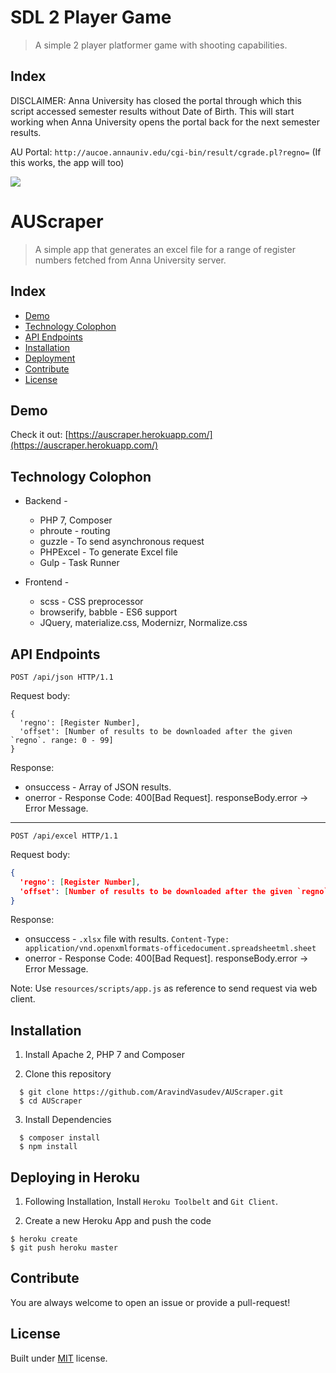 # SDL 2 Player Game

> A simple 2 player platformer game with shooting capabilities.

## Index


DISCLAIMER: Anna University has closed the portal through which this script accessed
semester results without Date of Birth. This will start working when Anna University
opens the portal back for the next semester results.

AU Portal: `http://aucoe.annauniv.edu/cgi-bin/result/cgrade.pl?regno=` (If this works, the app will too)

![](screenshot.png)

# AUScraper

> A simple app that generates an excel file for a range of register numbers
> fetched from Anna University server.

## Index
  * [Demo](#demo)
  * [Technology Colophon](#colophon)
  * [API Endpoints](#api)
  * [Installation](#installation)
  * [Deployment](#deploy)
  * [Contribute](#contribute)
  * [License](#license)

## Demo <a name="demo"></a>
Check it out: [https://auscraper.herokuapp.com/](https://auscraper.herokuapp.com/)

## Technology Colophon <a name="colophon"></a>
  * Backend -
    * PHP 7, Composer
    * phroute - routing
    * guzzle - To send asynchronous request
    * PHPExcel - To generate Excel file
    * Gulp - Task Runner

  * Frontend -
    * scss - CSS preprocessor
    * browserify, babble - ES6 support
    * JQuery, materialize.css, Modernizr, Normalize.css

## API Endpoints <a name="api"></a>

```
POST /api/json HTTP/1.1
```

Request body:

```
{
  'regno': [Register Number],
  'offset': [Number of results to be downloaded after the given `regno`. range: 0 - 99]
}
```

Response:
  * onsuccess - Array of JSON results.
  * onerror - Response Code: 400[Bad Request]. responseBody.error -> Error Message.

--------------------------------------------------------------------------------

```
POST /api/excel HTTP/1.1
```

Request body:

```json
{
  'regno': [Register Number],
  'offset': [Number of results to be downloaded after the given `regno`. range: 0 - 99]
}
```

Response:
  * onsuccess - `.xlsx` file with results. `Content-Type: application/vnd.openxmlformats-officedocument.spreadsheetml.sheet`
  * onerror - Response Code: 400[Bad Request]. responseBody.error -> Error Message.

Note: Use `resources/scripts/app.js` as reference to send request via web client.

## Installation <a name="installation"></a>
  1. Install Apache 2, PHP 7 and Composer

  2. Clone this repository

  ```
    $ git clone https://github.com/AravindVasudev/AUScraper.git
    $ cd AUScraper
  ```

  3. Install Dependencies

  ```
    $ composer install
    $ npm install
  ```

## Deploying in Heroku <a name="deploy"></a>
  1. Following Installation, Install `Heroku Toolbelt` and `Git Client`.

  2. Create a new Heroku App and push the code

  ```
  $ heroku create
  $ git push heroku master
  ```

## Contribute <a name="contribute"></a>
  You are always welcome to open an issue or provide a pull-request!

## License <a name="license"></a>
  Built under [MIT](http://www.opensource.org/licenses/mit-license.php) license.